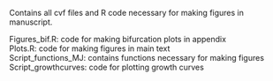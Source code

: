 Contains all cvf files and R code necessary for making figures in manuscript.

Figures_bif.R: code for making bifurcation plots in appendix \
Plots.R: code for making figures in main text \
Script_functions_MJ: contains functions necessary for making figures \
Script_growthcurves: code for plotting growth curves
